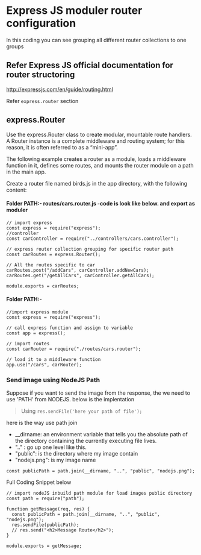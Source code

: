 # Express JS moduler router configuration

In this coding you can see grouping all different router collections to one groups

## Refer Express JS official documentation for router structoring

http://expressjs.com/en/guide/routing.html

Refer `express.router` section

## express.Router

Use the express.Router class to create modular, mountable route handlers. A Router instance is a complete middleware and routing system; for this reason, it is often referred to as a “mini-app”.

The following example creates a router as a module, loads a middleware function in it, defines some routes, and mounts the router module on a path in the main app.

Create a router file named birds.js in the app directory, with the following content:

#### Folder PATH:- routes/cars.router.js -code is look like below. and export as moduler

```
// import express
const express = require("express");
//controller
const carController = require("../controllers/cars.controller");

// express router collection grouping for specific router path
const carRoutes = express.Router();

// All the routes specific to car
carRoutes.post("/addCars", carController.addNewCars);
carRoutes.get("/getAllCars", carController.getAllCars);

module.exports = carRoutes;

```

#### Folder PATH:-

```
//import express module
const express = require("express");

// call express function and assign to variable
const app = express();

// import routes
const carRouter = require("./routes/cars.router");

// load it to a middleware function
app.use("/cars", carRouter);

```

### Send image using NodeJS Path

Suppose if you want to send the image from the response, the we need to use 'PATH' from NODEJS. below is the implentation

> Using `res.sendFile('here your path of file');`

here is the way use path join

- \_\_dirname: an environment variable that tells you the absolute path of the directory containing the currently executing file lives.
- ".." : go up one level like this.
- "public": is the directory where my image contain
- "nodejs.png": is my image name

```
const publicPath = path.join(__dirname, "..", "public", "nodejs.png");
```

Full Coding Snippet below

```
// import nodeJS inbuild path module for load images public directory
const path = require("path");

function getMessage(req, res) {
  const publicPath = path.join(__dirname, "..", "public", "nodejs.png");
  res.sendFile(publicPath);
  // res.send("<h2>Message Route</h2>");
}

module.exports = getMessage;
```
